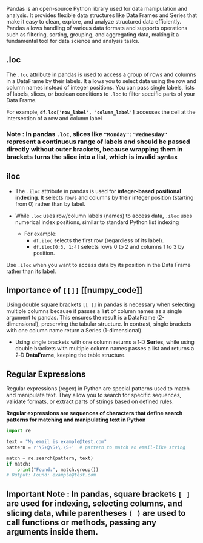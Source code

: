 Pandas is an open-source Python library used for data manipulation and analysis. It provides flexible data structures like Data Frames and Series that make it easy to clean, explore, and analyze structured data efficiently. Pandas allows handling of various data formats and supports operations such as filtering, sorting, grouping, and aggregating data, making it a fundamental tool for data science and analysis tasks.


## .loc

The `.loc` attribute in pandas is used to access a group of rows and columns in a DataFrame by their labels. It allows you to select data using the row and column names instead of integer positions. You can pass single labels, lists of labels, slices, or boolean conditions to `.loc` to filter specific parts of your Data Frame.

For example, **`df.loc['row_label', 'column_label']`** accesses the cell at the intersection of a row and column label

### **Note :**  In pandas `.loc`, slices like `"Monday":"Wednesday"` represent a continuous range of labels and should be passed directly without outer brackets, because wrapping them in brackets turns the slice into a list, which is invalid syntax


## iloc

- The `.iloc` attribute in pandas is used for **integer-based positional indexing**. It selects rows and columns by their integer position (starting from 0) rather than by label.

- While `.loc` uses row/column labels (names) to access data, `.iloc` uses numerical index positions, similar to standard Python list indexing

	- For example:
		- `df.iloc` selects the first row (regardless of its label).
		- `df.iloc[0:3, 1:4]` selects rows 0 to 2 and columns 1 to 3 by position.

Use `.iloc` when you want to access data by its position in the Data Frame rather than its label.

## Importance of `[[]]`     [[numpy_code]]

Using double square brackets `[[ ]]` in pandas is necessary when selecting multiple columns because it passes a **list** of column names as a single argument to pandas. This ensures the result is a DataFrame (2-dimensional), preserving the tabular structure. In contrast, single brackets with one column name return a Series (1-dimensional).

- Using single brackets with one column returns a 1‑D **Series**, while using double brackets with multiple column names passes a list and returns a 2‑D **DataFrame**, keeping the table structure.


## Regular Expressions 

Regular expressions (regex) in Python are special patterns used to match and manipulate text. They allow you to search for specific sequences, validate formats, or extract parts of strings based on defined rules.

**Regular expressions are sequences of characters that define search patterns for matching and manipulating text in Python**

```python
import re

text = "My email is example@test.com"
pattern = r'\S+@\S+\.\S+'  # pattern to match an email-like string

match = re.search(pattern, text)
if match:
    print("Found:", match.group())
# Output: Found: example@test.com
```



## Important Note : In pandas, **square brackets `[ ]`** are used for indexing, selecting columns, and slicing data, while **parentheses `( )`** are used to call functions or methods, passing any arguments inside them.

